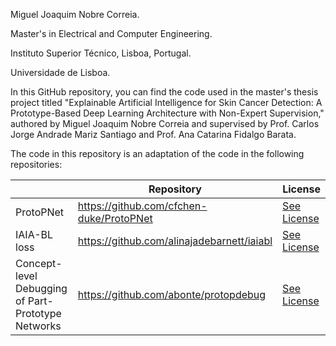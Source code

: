 Miguel Joaquim Nobre Correia.

Master's in Electrical and Computer Engineering.

Instituto Superior Técnico, Lisboa, Portugal.

Universidade de Lisboa.

In this GitHub repository, you can find the code used in the master's thesis project titled "Explainable Artificial Intelligence for Skin Cancer Detection: A Prototype-Based Deep Learning Architecture with Non-Expert Supervision," 
authored by Miguel Joaquim Nobre Correia and supervised by Prof. Carlos Jorge Andrade Mariz Santiago and Prof. Ana Catarina Fidalgo Barata.

The code in this repository is an adaptation of the code in the following repositories:

|                                                    | Repository                                 | License                                                                                                         |
|----------------------------------------------------|--------------------------------------------|-----------------------------------------------------------------------------------------------------------------|
| ProtoPNet                                          | https://github.com/cfchen-duke/ProtoPNet   | [See License](https://github.com/cfchen-duke/ProtoPNet/blob/81bf2b70cb60e4f36e25e8be386eb616b7459321/LICENSE)   |  
| IAIA-BL loss                                       | https://github.com/alinajadebarnett/iaiabl | [See License](https://github.com/alinajadebarnett/iaiabl/blob/04efedb3f6bd0b4495e90b4d4bfcbeacfde0db57/LICENSE) |
| Concept-level Debugging of Part-Prototype Networks | https://github.com/abonte/protopdebug      | [See License](https://github.com/abonte/protopdebug/blob/main/LICENSE)                                          |

